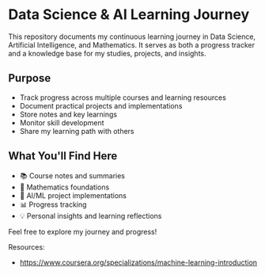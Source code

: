 # Data Science & AI Learning Journey

This repository documents my continuous learning journey in Data Science, Artificial Intelligence, and Mathematics. It serves as both a progress tracker and a knowledge base for my studies, projects, and insights.

## Purpose
- Track progress across multiple courses and learning resources
- Document practical projects and implementations
- Store notes and key learnings
- Monitor skill development
- Share my learning path with others

## What You'll Find Here
- 📚 Course notes and summaries
- 🧮 Mathematics foundations
- 🤖 AI/ML project implementations
- 📊 Progress tracking
- 💡 Personal insights and learning reflections

Feel free to explore my journey and progress!

Resources:

* https://www.coursera.org/specializations/machine-learning-introduction

